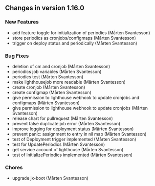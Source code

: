 
## Changes in version 1.16.0

### New Features

* add feature toggle for initialization of periodics (Mårten Svantesson)
* store periodics as cronjobs/configmaps (Mårten Svantesson)
* trigger on deploy status and periodically (Mårten Svantesson)

### Bug Fixes

* deletion of cm and cronjob (Mårten Svantesson)
* periodics job variables (Mårten Svantesson)
* periodics test (Mårten Svantesson)
* make lighthousejob more readable (Mårten Svantesson)
* create cronjob (Mårten Svantesson)
* create configmap (Mårten Svantesson)
* give permission to lighthouse webhook to update cronjobs and configmaps (Mårten Svantesson)
* give permission to lighthouse webhook to update cronjobs (Mårten Svantesson)
* release chart for pullrequest (Mårten Svantesson)
* prevent false duplicate job error (Mårten Svantesson)
* improve logging for deployment status (Mårten Svantesson)
* prevent panic: assignment to entry in nil map (Mårten Svantesson)
* test of Deployment trigger implemented (Mårten Svantesson)
* test for UpdatePeriodics (Mårten Svantesson)
* get service account of lighthouse (Mårten Svantesson)
* test of InitializePeriodics implemented (Mårten Svantesson)

### Chores

* upgrade jx-boot (Mårten Svantesson)
